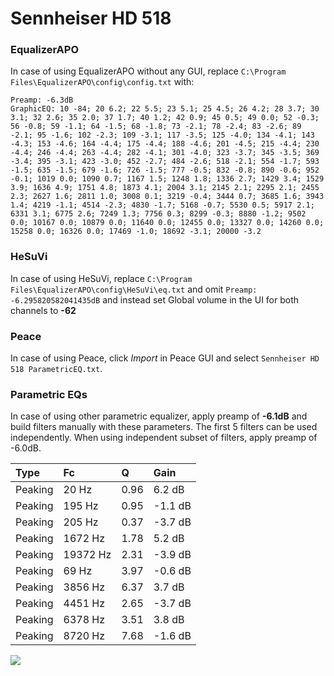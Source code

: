 # Sennheiser HD 518

### EqualizerAPO
In case of using EqualizerAPO without any GUI, replace `C:\Program Files\EqualizerAPO\config\config.txt`
with:
```
Preamp: -6.3dB
GraphicEQ: 10 -84; 20 6.2; 22 5.5; 23 5.1; 25 4.5; 26 4.2; 28 3.7; 30 3.1; 32 2.6; 35 2.0; 37 1.7; 40 1.2; 42 0.9; 45 0.5; 49 0.0; 52 -0.3; 56 -0.8; 59 -1.1; 64 -1.5; 68 -1.8; 73 -2.1; 78 -2.4; 83 -2.6; 89 -2.1; 95 -1.6; 102 -2.3; 109 -3.1; 117 -3.5; 125 -4.0; 134 -4.1; 143 -4.3; 153 -4.6; 164 -4.4; 175 -4.4; 188 -4.6; 201 -4.5; 215 -4.4; 230 -4.4; 246 -4.4; 263 -4.4; 282 -4.1; 301 -4.0; 323 -3.7; 345 -3.5; 369 -3.4; 395 -3.1; 423 -3.0; 452 -2.7; 484 -2.6; 518 -2.1; 554 -1.7; 593 -1.5; 635 -1.5; 679 -1.6; 726 -1.5; 777 -0.5; 832 -0.8; 890 -0.6; 952 -0.1; 1019 0.0; 1090 0.7; 1167 1.5; 1248 1.8; 1336 2.7; 1429 3.4; 1529 3.9; 1636 4.9; 1751 4.8; 1873 4.1; 2004 3.1; 2145 2.1; 2295 2.1; 2455 2.3; 2627 1.6; 2811 1.0; 3008 0.1; 3219 -0.4; 3444 0.7; 3685 1.6; 3943 1.4; 4219 -1.1; 4514 -2.3; 4830 -1.7; 5168 -0.7; 5530 0.5; 5917 2.1; 6331 3.1; 6775 2.6; 7249 1.3; 7756 0.3; 8299 -0.3; 8880 -1.2; 9502 0.0; 10167 0.0; 10879 0.0; 11640 0.0; 12455 0.0; 13327 0.0; 14260 0.0; 15258 0.0; 16326 0.0; 17469 -1.0; 18692 -3.1; 20000 -3.2
```

### HeSuVi
In case of using HeSuVi, replace `C:\Program Files\EqualizerAPO\config\HeSuVi\eq.txt` and omit `Preamp:
-6.295820582041435dB` and instead set Global volume in the UI for both channels to **-62**

### Peace
In case of using Peace, click *Import* in Peace GUI and select `Sennheiser HD 518 ParametricEQ.txt`.

### Parametric EQs
In case of using other parametric equalizer, apply preamp of **-6.1dB** and build filters manually
with these parameters. The first 5 filters can be used independently.
When using independent subset of filters, apply preamp of -6.0dB.

| Type    | Fc       |    Q | Gain    |
|:--------|:---------|:-----|:--------|
| Peaking | 20 Hz    | 0.96 | 6.2 dB  |
| Peaking | 195 Hz   | 0.95 | -1.1 dB |
| Peaking | 205 Hz   | 0.37 | -3.7 dB |
| Peaking | 1672 Hz  | 1.78 | 5.2 dB  |
| Peaking | 19372 Hz | 2.31 | -3.9 dB |
| Peaking | 69 Hz    | 3.97 | -0.6 dB |
| Peaking | 3856 Hz  | 6.37 | 3.7 dB  |
| Peaking | 4451 Hz  | 2.65 | -3.7 dB |
| Peaking | 6378 Hz  | 3.51 | 3.8 dB  |
| Peaking | 8720 Hz  | 7.68 | -1.6 dB |

![](https://raw.githubusercontent.com/jaakkopasanen/AutoEq/master/results/headphonecom/sbaf-serious/Sennheiser%20HD%20518/Sennheiser%20HD%20518.png)